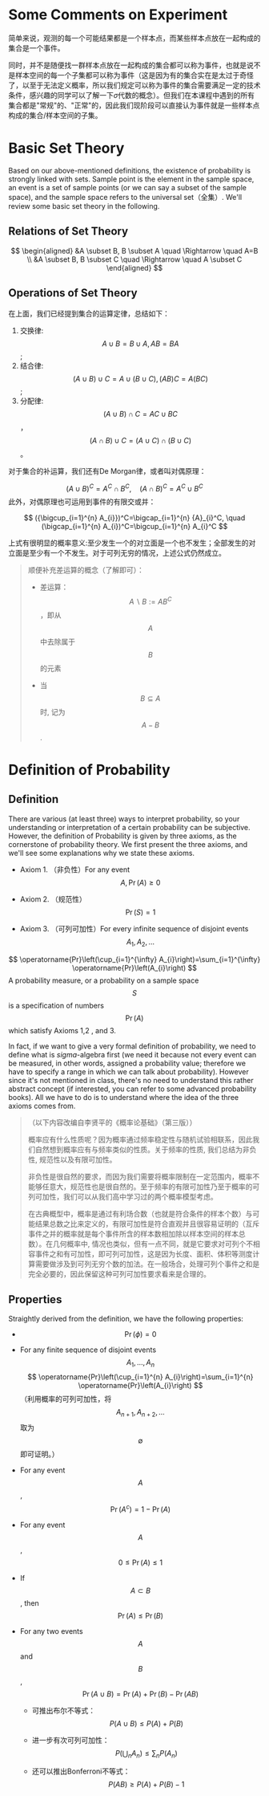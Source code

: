 # Some Comments on Experiment

简单来说，观测的每一个可能结果都是一个样本点，而某些样本点放在一起构成的集合是一个事件。

同时，并不是随便找一群样本点放在一起构成的集合都可以称为事件，也就是说不是样本空间的每一个子集都可以称为事件（这是因为有的集合实在是太过于奇怪了，以至于无法定义概率，所以我们规定可以称为事件的集合需要满足一定的技术条件，感兴趣的同学可以了解一下$\sigma$代数的概念）。但我们在本课程中遇到的所有集合都是"常规"的、"正常"的，因此我们现阶段可以直接认为事件就是一些样本点构成的集合/样本空间的子集。

# Basic Set Theory

Based on our above-mentioned definitions, the existence of probability is strongly linked with sets. Sample point is the element in the sample space, an event is a set of sample points (or we can say a subset of the sample space), and the sample space refers to the universal set（全集）. We'll review some basic set theory in the following.

## Relations of Set Theory

$$
\begin{aligned}
&A \subset B, B \subset A \quad \Rightarrow \quad A=B \\
&A \subset B, B \subset C \quad \Rightarrow \quad A \subset C
\end{aligned}
$$

## Operations of Set Theory

在上面，我们已经提到集合的运算定律，总结如下：

1. 交换律: $$A \cup B=B \cup A, A B=B A$$;
2. 结合律: $$(A \cup B) \cup C=A \cup(B \cup C),(A B) C=A(B C)$$;
3. 分配律: $$(A \cup B) \cap C=A C \cup B C$$，$$(A \cap B) \cup C=(A \cup C) \cap(B \cup C)$$。

对于集合的补运算，我们还有De Morgan律，或者叫对偶原理：

$$
({A \cup B})^C={A}^C \cap {B}^C, \quad ({A \cap B})^C={A}^C \cup {B}^C
$$
此外，对偶原理也可运用到事件的有限交或并：

$$
({\bigcup_{i=1}^{n} A_{i}})^C=\bigcap_{i=1}^{n} {A}_{i}^C, \quad (\bigcap_{i=1}^{n} A_{i})^C=\bigcup_{i=1}^{n} A_{i}^C
$$

上式有很明显的概率意义:至少发生一个的对立面是一个也不发生；全部发生的对立面是至少有一个不发生。对于可列无穷的情况，上述公式仍然成立。

> 顺便补充差运算的概念（了解即可）：
>
> - 差运算：$$A \backslash B:=AB^C$$，即从$$A$$中去除属于$$B$$的元素
>
> - 当 $$B \subseteq A$$ 时, 记为 $$A-B$$.

# Definition of Probability

## Definition

There are various (at least three) ways to interpret probability, so your understanding or interpretation of a certain probability can be subjective. However, the definition of Probability is given by three axioms, as the cornerstone of probability theory. We first present the three axioms, and we'll see some explanations why we state these axioms.

- Axiom 1. （非负性）For any event $$A, \operatorname{Pr}(A) \geq 0$$

- Axiom 2. （规范性）$$\operatorname{Pr}(S)=1$$

- Axiom 3. （可列可加性）For every infinite sequence of disjoint events $$A_{1}, A_{2}, \ldots$$

$$
\operatorname{Pr}\left(\cup_{i=1}^{\infty} A_{i}\right)=\sum_{i=1}^{\infty} \operatorname{Pr}\left(A_{i}\right)
$$
A probability measure, or a probability on a sample space $$S$$ is a specification of numbers $$\operatorname{Pr}(A)$$ which satisfy Axioms 1,2 , and 3. 

In fact, if we want to give a very formal definition of probability, we need to define what is $sigma$-algebra first (we need it because not every event can be measured, in other words, assigned a probability value; therefore we have to specify a range in which we can talk about probability). However since it's not mentioned in class, there's no need to understand this rather abstract concept (if interested, you can refer to some advanced probability books). All we have to do is to understand where the idea of the three axioms comes from.

> （以下内容改编自李贤平的《概率论基础》（第三版））
>
> 概率应有什么性质呢？因为概率通过频率稳定性与随机试验相联系，因此我们自然想到概率应有与频率类似的性质。关于频率的性质, 我们总结为非负性, 规范性以及有限可加性。
>
> 非负性是很自然的要求，而因为我们需要将概率限制在一定范围内，概率不能够任意大，规范性也是很自然的。至于频率的有限可加性乃至于概率的可列可加性，我们可以从我们高中学习过的两个概率模型考虑。
>
> 在古典概型中，概率是通过有利场合数（也就是符合条件的样本个数）与可能结果总数之比来定义的，有限可加性是符合直观并且很容易证明的（互斥事件之并的概率就是每个事件所含的样本数相加除以样本空间的样本总数）。在几何概率中, 情况也类似，但有一点不同，就是它要求对可列个不相容事件之和有可加性，即可列可加性，这是因为长度、面积、体积等测度计算需要做涉及到可列无穷个数的加法。在一般场合，处理可列个事件之和是完全必要的，因此保留这种可列可加性要求看来是合理的。

## Properties

Straightly derived from the definition, we have the following properties:

- $$\operatorname{Pr}(\phi)=0$$

- For any finite sequence of disjoint events $$A_{1}, \ldots, A_{n}$$
$$
\operatorname{Pr}\left(\cup_{i=1}^{n} A_{i}\right)=\sum_{i=1}^{n} \operatorname{Pr}\left(A_{i}\right)
$$
  （利用概率的可列可加性，将$$A_{n+1},A_{n+2},...$$取为$$\emptyset$$即可证明。）

- For any event $$A$$,
$$
\operatorname{Pr}\left(A^{c}\right)=1-\operatorname{Pr}(A)
$$
- For any event $$A$$,
$$
0 \leq \operatorname{Pr}(A) \leq 1
$$

- If $$A \subset B$$, then $$\operatorname{Pr}(A) \leq \operatorname{Pr}(B)$$

- For any two events $$A$$ and $$B$$,
$$
\operatorname{Pr}(A \cup B)=\operatorname{Pr}(A)+\operatorname{Pr}(B)-\operatorname{Pr}(A B)
$$
  - 可推出布尔不等式：$$P(A \cup B) \leqslant P(A)+P(B)$$
  
  - 进一步有次可列可加性：$$P\left(\bigcup_{n} A_{n}\right) \leqslant \sum_{n} P\left(A_{n}\right)$$
  
  - 还可以推出Bonferroni不等式：$$P(A B) \geqslant P(A)+P(B)-1$$
